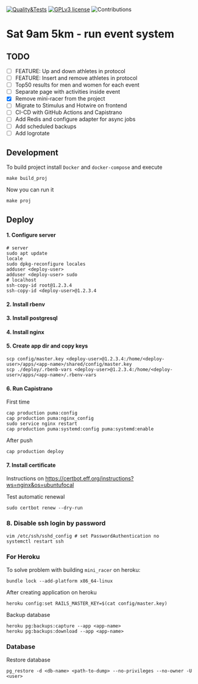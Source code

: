 [![Quality&Tests](https://github.com/vol1ura/Sat_9am_5km/actions/workflows/rubyonrails.yml/badge.svg)](https://github.com/vol1ura/Sat_9am_5km/actions/workflows/rubyonrails.yml)
[![GPLv3 license](https://img.shields.io/badge/License-GPLv3-blue.svg)](http://perso.crans.org/besson/LICENSE.html)
![Contributions](https://img.shields.io/badge/Contributions-Welcome-brightgreen)

# Sat 9am 5km - run event system

## TODO

- [ ] FEATURE: Up and down athletes in protocol
- [ ] FEATURE: Insert and remove athletes in protocol
- [ ] Top50 results for men and women for each event
- [ ] Separate page with activities inside event
- [x] Remove mini-racer from the project
- [ ] Migrate to Stimulus and Hotwire on frontend
- [ ] CI-CD with GitHub Actions and Capistrano
- [ ] Add Redis and configure adapter for async jobs
- [ ] Add scheduled backups
- [ ] Add logrotate

## Development

To build project install `Docker` and `docker-compose` and execute
```shell
make build_proj
```

Now you can run it
```shell
make proj
```

## Deploy

#### 1. Configure server

```shell
# server
sudo apt update
locale
sudo dpkg-reconfigure locales
adduser <deploy-user>
adduser <deploy-user> sudo
# localhost
ssh-copy-id root@1.2.3.4
ssh-copy-id <deploy-user>@1.2.3.4
```
#### 2. Install rbenv

#### 3. Install postgresql

#### 4. Install nginx

#### 5. Create app dir and copy keys

```shell
scp config/master.key <deploy-user>@1.2.3.4:/home/<deploy-user>/apps/<app-name>/shared/config/master.key
scp ./deploy/.rbenb-vars <deploy-user>@1.2.3.4:/home/<deploy-user>/apps/<app-name>/.rbenv-vars
```

#### 6. Run Capistrano
First time
```shell
cap production puma:config
cap production puma:nginx_config
sudo service nginx restart
cap production puma:systemd:config puma:systemd:enable
```

After push
```shell
cap production deploy
```

#### 7. Install certificate
Instructions on https://certbot.eff.org/instructions?ws=nginx&os=ubuntufocal

Test automatic renewal
```shell
sudo certbot renew --dry-run
```

### 8. Disable ssh login by password
```shell
vim /etc/ssh/sshd_config # set PasswordAuthentication no
systemctl restart ssh
```

### For Heroku

To solve problem with building `mini_racer` on heroku:
```shell
bundle lock --add-platform x86_64-linux
```

After creating application on heroku
```shell
heroku config:set RAILS_MASTER_KEY=$(cat config/master.key)
```

Backup database
```shell
heroku pg:backups:capture --app <app-name>
heroku pg:backups:download --app <app-name>
```

### Database

Restore database
```shell
pg_restore -d <db-name> <path-to-dump> --no-privileges --no-owner -U <user>
```
